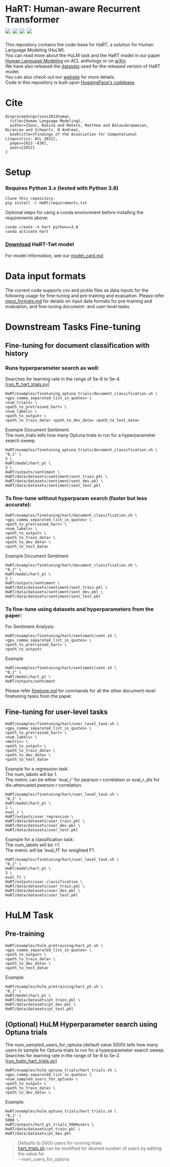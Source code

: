 # HaRT: Human-aware Recurrent Transformer <br/> [<img src=https://img.shields.io/badge/Download%20Model-green>](https://drive.google.com/file/d/1MGJN1Fp21Q7lPbICNx2_D5qZg8gG0Qla/view?usp=sharing) [<img src=https://img.shields.io/badge/Datasets-yellow>](dataset.md) [<img src=https://img.shields.io/badge/Read%20Paper-blue>](https://aclanthology.org/2022.findings-acl.52/) [<img src=https://img.shields.io/badge/Website-purple>](https://nikita-soni-nlp.netlify.app/)


This repository contains the code-base for HaRT, a solution for Human Language Modeling (HuLM).  <br/>
You can read more about the HuLM task and the HaRT model in our paper [Human Language Modeling](https://aclanthology.org/2022.findings-acl.52/) on ACL anthology or on [arXiv](https://arxiv.org/pdf/2205.05128.pdf). <br/>
We have also released the [datasets](dataset.md) used for the released version of HaRT model. <br/>
You can also check out our [website](https://nikita-soni-nlp.netlify.app/) for more details.<br/>
Code in this repository is built upon [HuggingFace's codebase](https://github.com/huggingface/transformers).

# Cite 

```
@inproceedings{soni2022human,
  title={Human Language Modeling},
  author={Soni, Nikita and Matero, Matthew and Balasubramanian, Niranjan and Schwartz, H Andrew},
  booktitle={Findings of the Association for Computational Linguistics: ACL 2022},
  pages={622--636},
  year={2022}
}
```

# Setup

### Requires Python 3.x (tested with Python 3.8)
```
Clone this repository.
pip install -r HaRT/requirements.txt
```
Optional steps for using a conda environment before installing the requirements above:
```
conda create -n hart python==3.8
conda activate hart
```

### [Download](https://drive.google.com/file/d/1MGJN1Fp21Q7lPbICNx2_D5qZg8gG0Qla/view?usp=sharing) HaRT-Twt model
For model information, see our [model_card.md](model_card.md)

# Data input formats

The current code supports csv and pickle files as data inputs for the following usage for fine-tuning and pre-training and evaluation.
Please refer [input_formats.md](input_formats.md) for details on input data formats for pre-training and evaluation, and fine-tuning document- and user-level tasks.

# Downstream Tasks Fine-tuning

## Fine-tuning for document classification with history
### Runs hyperparameter search as well:
Searches for learning rate in the range of 5e-6 to 5e-4. [[run_ft_hart_trials.py](HaRT/optuna_trials/run_ft_hart_trials.py)]
```
HaRT/examples/finetuning_optuna_trials/document_classification.sh \
<gpu_comma_separated_list_in_quotes> \
<num_trials> \
<path_to_pretrained_hart> \
<num_labels> \
<path_to_output> \
<path_to_train_data> <path_to_dev_data> <path_to_test_data>
```
Example Document Sentiment: <br/>
The num_trials tells how many Optuna trials to run for a hyperparameter search sweep.
```
HaRT/examples/finetuning_optuna_trials/document_classification.sh \
"0,1" \
5 \
HaRT/model/hart_pt \
3 \
HaRT/outputs/sentiment \
HaRT/data/datasets/sentiment/sent_train.pkl \
HaRT/data/datasets/sentiment/sent_dev.pkl \
HaRT/data/datasets/sentiment/sent_test.pkl
```

### To fine-tune without hyperparam search (faster but less accurate):
```
HaRT/examples/finetuning/hart/document_classification.sh \
<gpu_comma_separated_list_in_quotes> \
<path_to_pretrained_hart> \
<num_labels> \
<path_to_output> \
<path_to_train_data> \
<path_to_dev_data> \
<path_to_test_data>
```
Example Document Sentiment
```
HaRT/examples/finetuning/hart/document_classification.sh \
"0,1" \
HaRT/model/hart_pt \
3 \
HaRT/outputs/sentiment \
HaRT/data/datasets/sentiment/sent_train.pkl \
HaRT/data/datasets/sentiment/sent_dev.pkl \
HaRT/data/datasets/sentiment/sent_test.pkl
```

### To fine-tune using datasets and hyperparameters from the paper:

For Sentiment Analysis:
```
HaRT/examples/finetuning/hart/sentiment/sent.sh \
<gpu_comma_separated_list_in_quotes> \
<path_to_pretrained_hart> \
<path_to_output>
```
Example
```
HaRT/examples/finetuning/hart/sentiment/sent.sh \
"0,1" \
HaRT/model/hart_pt \
HaRT/outputs/sentiment
```

Please refer [finetune.md](finetune.md) for commands for all the other document-level finetuning tasks from the paper.

## Fine-tuning for user-level tasks
```
HaRT/examples/finetuning/hart/user_level_task.sh \
<gpu_comma_separated_list_in_quotes> \
<path_to_pretrained_hart> \
<num_labels> \
<metric> \
<path_to_output> \
<path_to_train_data> \
<path_to_dev_data> \
<path_to_test_data>
```
Example for a regression task: <br/>
The num_labels will be 1. <br/>
The metric can be either 'eval_r' for pearson r correlation or eval_r_dis for dis-attenuated pearson r correlation.
```
HaRT/examples/finetuning/hart/user_level_task.sh \
"0,1" \
HaRT/model/hart_pt \
1 \
eval_r \
HaRT/outputs/user_regression \
HaRT/data/datasets/user_train.pkl \
HaRT/data/datasets/user_dev.pkl \
HaRT/data/datasets/user_test.pkl
```

Example for a classification task: <br/>
The num_labels will be >1. <br/>
The metric will be 'eval_f1' for weighted F1.
```
HaRT/examples/finetuning/hart/user_level_task.sh \
"0,1" \
HaRT/model/hart_pt \
3 \
eval_f1 \
HaRT/outputs/user_classification \
HaRT/data/datasets/user_train.pkl \
HaRT/data/datasets/user_dev.pkl \
HaRT/data/datasets/user_test.pkl
```


# HuLM Task

## Pre-training
```
HaRT/examples/hulm_pretraining/hart_pt.sh \
<gpu_comma_separated_list_in_quotes> \
<path_to_output> \
<path_to_train_data> \
<path_to_dev_data> \
<path_to_test_data>

```
Example:
```
HaRT/examples/hulm_pretraining/hart_pt.sh \
"0,1" \
HaRT/model/hart_pt \
HaRT/data/datasets/pt_train.pkl \
HaRT/data/datasets/pt_dev.pkl \
HaRT/data/datasets/pt_test.pkl
```

## (Optional) HuLM Hyperparameter search using Optuna trials
The num_sampled_users_for_optuna (default value 5000) tells how many users to sample for Optuna trials to run for a hyperparameter search sweep. <br/>
Searches for learning rate in the range of 5e-6 to 5e-2. [[run_hulm_hart_trials.py](HaRT/optuna_trials/run_hulm_hart_trials.py)]
```
HaRT/examples/hulm_optuna_trials/hart_trials.sh \
<gpu_comma_separated_list_in_quotes> \
<num_sampled_users_for_optuna> \
<path_to_output> \
<path_to_train_data> \
<path_to_dev_data> \

```

Example:
```
HaRT/examples/hulm_optuna_trials/hart_trials.sh \
"0,1" \
5000 \
HaRT/outputs/hart_pt_trials_5000users \
HaRT/data/datasets/pt_train.pkl \
HaRT/data/datasets/pt_dev.pkl
```

> Defaults to 5000 users for running trials. <br/>
[hart_trials.sh](examples/hulm_optuna_trials/hart_trials.sh) can be modified for desired number of users by editing the value for <br/>
--num_users_for_optuna


